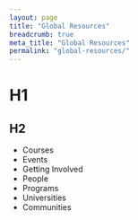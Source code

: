 ```yaml
---
layout: page
title: "Global Resources"
breadcrumb: true
meta_title: "Global Resources"
permalink: "global-resources/"
---
```

# H1

## H2

* Courses
* Events
* Getting Involved
* People
* Programs
* Universities
* Communities